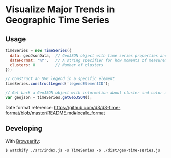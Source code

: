 # Visualize Major Trends in Geographic Time Series

## Usage

``` javascript
timeSeries = new TimeSeries({
  data: geoJsonData,  // GeoJSON object with time series properties and values for each feature
  dateFormat: '%Y',   // A string specifier for how moments of measurement property names are formatted
  clusters: 8         // Number of clusters
});

// Construct an SVG legend in a specific element
timeSeries.constructLegend('legendElementID');

// Get back a GeoJSON object with information about cluster and color assignments included in feature attributes
var geojson = timeSeries.getGeoJSON();
```

Date format reference: https://github.com/d3/d3-time-format/blob/master/README.md#locale_format

## Developing

With [Browserify](http://browserify.org/):

```
$ watchify ./src/index.js -s TimeSeries -o ./dist/geo-time-series.js
```
